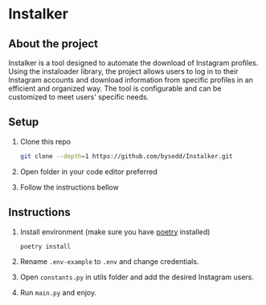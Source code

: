 # Instalker

## About the project

Instalker is a tool designed to automate the download of Instagram profiles.
Using the instaloader library, the project allows users to log in to their Instagram accounts and download information from specific profiles in an efficient and organized way.
The tool is configurable and can be customized to meet users' specific needs.

## Setup

1. Clone this repo

    ```bash
    git clone --depth=1 https://github.com/bysedd/Instalker.git
    ```

2. Open folder in your code editor preferred
3. Follow the instructions bellow

## Instructions

1. Install environment (make sure you have [poetry](https://python-poetry.org/docs/#installation) installed)

    ```bash
    poetry install
    ```

2. Rename `.env-example` to `.env` and change credentials.
3. Open `constants.py` in utils folder and add the desired Instagram users.
4. Run `main.py` and enjoy.
